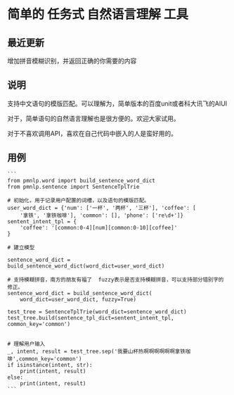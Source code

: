 # 简单的 任务式 自然语言理解 工具

## 最近更新

增加拼音模糊识别，并返回正确的你需要的内容

## 说明

支持中文语句的模版匹配。可以理解为，简单版本的百度unit或者科大讯飞的AIUI

对于，简单语句的自然语言理解也是很方便的。欢迎大家试用。

对于不喜欢调用API，喜欢在自己代码中嵌入的人是蛮好用的。

## 用例

    ```
    from pmnlp.word import build_sentence_word_dict
    from pmnlp.sentence import SentenceTplTrie

    # 初始化，用于记录用户配置的词槽，以及语句的模版匹配。
    user_word_dict = {'num': ['一杯', '两杯', '三杯'], 'coffee': [
        '拿铁', '拿铁咖啡'], 'common': [], 'phone': ['re\d+']}
    sentent_intent_tpl = {
        'coffee': '[common:0-4][num][common:0-10][coffee]'
    }

    # 建立模型

    sentence_word_dict = build_sentence_word_dict(word_dict=user_word_dict)

    # 支持模糊拼音，南方的朋友有福了  fuzzy表示是否支持模糊拼音，可以支持部分错别字的修正。
    sentence_word_dict = build_sentence_word_dict(
        word_dict=user_word_dict, fuzzy=True)

    test_tree = SentenceTplTrie(word_dict=sentence_word_dict)
    test_tree.build(sentence_tpl_dict=sentent_intent_tpl, common_key='common')


    # 理解用户输入
    _, intent, result = test_tree.sep('我要山杯热啊啊啊啊啊啊拿铁咖啡',common_key='common')
    if isinstance(intent, str):
        print(intent, result)
    else:
        print(intent, result)
    ```